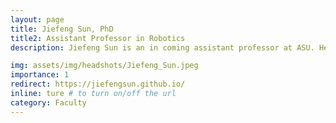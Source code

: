 ```yaml
---
layout: page
title: Jiefeng Sun, PhD
title2: Assistant Professor in Robotics
description: Jiefeng Sun is an in coming assistant professor at ASU. He is a postdoc at Yale University with Prof. Rebecca Kramer-Bottiglio and he obtained his Ph.D. degree in mechanical engineering from Colorado State University. His research focused on the design and modeling of artificial-muscle-driven soft robots that match the adaptivity of natural organisms. He has published papers in leading robotics journals (e.g., IEEE Transactions on Robotics, Soft Robotics, etc.) as well as multidisciplinary scientific journals (e.g., Science Advances and Materials Horizons).  His work has been selected as the finalist for the best student paper award at the 2018 IEEE/RSJ International Conference on Intelligent Robots and Systems (IROS).  He is the Reviewer of the Year 2021 for Smart Materials and Structures Journal and he is also selected as a 2022 DARPA Riser. 

img: assets/img/headshots/Jiefeng_Sun.jpeg
importance: 1
redirect: https://jiefengsun.github.io/
inline: ture # to turn on/off the url
category: Faculty
---
```

